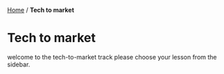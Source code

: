 [Home](../index.md) / **Tech to market**
# Tech to market

welcome to the tech-to-market track
please choose your lesson from the sidebar.

